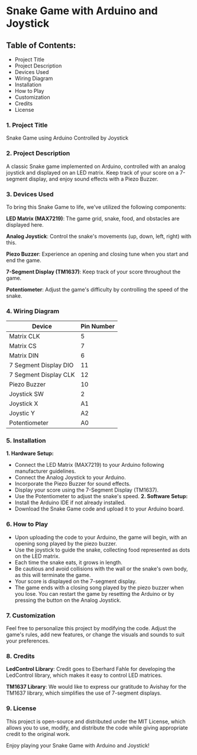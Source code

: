 # Snake Game with Arduino and Joystick

## Table of Contents:
* Project Title
* Project Description
* Devices Used
* Wiring Diagram
* Installation
* How to Play
* Customization
* Credits
* License

### 1. Project Title
Snake Game using Arduino Controlled by Joystick

### 2. Project Description
A classic Snake game implemented on Arduino, controlled with an analog joystick and displayed on an LED matrix. Keep track of your score on a 7-segment display, and enjoy sound effects with a Piezo Buzzer.

### 3. Devices Used
To bring this Snake Game to life, we've utilized the following components:

**LED Matrix (MAX7219)**: The game grid, snake, food, and obstacles are displayed here.

**Analog Joystick**: Control the snake's movements (up, down, left, right) with this.

**Piezo Buzzer**: Experience an opening and closing tune when you start and end the game.

**7-Segment Display (TM1637)**: Keep track of your score throughout the game.

**Potentiometer**: Adjust the game's difficulty by controlling the speed of the snake.

### 4. Wiring Diagram
|Device|Pin Number|
|---|---|
|Matrix CLK|5|
|Matrix CS|7|
|Matrix DIN|6|
|7 Segment Display DIO|11|
|7 Segment Display CLK|12|
|Piezo Buzzer|10|
|Joystick SW|2|
|Joystick X|A1|
|Joystic Y|A2|
|Potentiometer|A0|

### 5. Installation
**1. Hardware Setup:**
* Connect the LED Matrix (MAX7219) to your Arduino following manufacturer guidelines.
* Connect the Analog Joystick to your Arduino.
* Incorporate the Piezo Buzzer for sound effects.
* Display your score using the 7-Segment Display (TM1637).
* Use the Potentiometer to adjust the snake's speed.
**2. Software Setup:**
* Install the Arduino IDE if not already installed.
* Download the Snake Game code and upload it to your Arduino board.

### 6. How to Play
* Upon uploading the code to your Arduino, the game will begin, with an opening song played by the piezo buzzer.
* Use the joystick to guide the snake, collecting food represented as dots on the LED matrix.
* Each time the snake eats, it grows in length.
* Be cautious and avoid collisions with the wall or the snake's own body, as this will terminate the game.
* Your score is displayed on the 7-segment display.
* The game ends with a closing song played by the piezo buzzer when you lose. You can restart the game by resetting the Arduino or by pressing the button on the Analog Joystick.

### 7. Customization
Feel free to personalize this project by modifying the code. Adjust the game's rules, add new features, or change the visuals and sounds to suit your preferences.

### 8. Credits
**LedControl Library**: Credit goes to Eberhard Fahle for developing the LedControl library, which makes it easy to control LED matrices.

**TM1637 Library**: We would like to express our gratitude to Avishay for the TM1637 library, which simplifies the use of 7-segment displays.

### 9. License
This project is open-source and distributed under the MIT License, which allows you to use, modify, and distribute the code while giving appropriate credit to the original work.

Enjoy playing your Snake Game with Arduino and Joystick!
